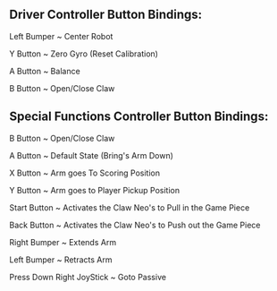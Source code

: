 Driver Controller Button Bindings:
--





Left Bumper ~ Center Robot

Y Button ~ Zero Gyro (Reset Calibration)

A Button ~ Balance

B Button ~ Open/Close Claw






Special Functions Controller Button Bindings:
--





B Button ~ Open/Close Claw

A Button ~ Default State (Bring's Arm Down)

X Button ~ Arm goes To Scoring Position

Y Button ~ Arm goes to Player Pickup Position

Start Button ~ Activates the Claw Neo's to Pull in the Game Piece

Back Button ~ Activates the Claw Neo's to Push out the Game Piece

Right Bumper ~ Extends Arm

Left Bumper ~ Retracts Arm

Press Down Right JoyStick ~ Goto Passive
